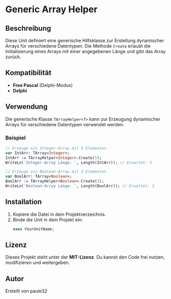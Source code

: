 # Generic Array Helper

## Beschreibung

Diese Unit definiert eine generische Hilfsklasse zur Erstellung dynamischer Arrays für verschiedene Datentypen. Die Methode `Create` erlaubt die Initialisierung eines Arrays mit einer angegebenen Länge und gibt das Array zurück.

## Kompatibilität

- **Free Pascal** (Delphi-Modus)
- **Delphi**

## Verwendung

Die generische Klasse `TArrayHelper<T>` kann zur Erzeugung dynamischer Arrays für verschiedene Datentypen verwendet werden.

### Beispiel

```pascal
// Erzeuge ein Integer-Array mit 5 Elementen
var IntArr: TArray<Integer>;
IntArr := TArrayHelper<Integer>.Create(5);
WriteLn('Integer-Array Länge: ', Length(IntArr)); // Erwartet: 5

// Erzeuge ein Boolean-Array mit 3 Elementen
var BoolArr: TArray<Boolean>;
BoolArr := TArrayHelper<Boolean>.Create(3);
WriteLn('Boolean-Array Länge: ', Length(BoolArr)); // Erwartet: 3
```

## Installation

1. Kopiere die Datei in dein Projektverzeichnis.
2. Binde die Unit in dein Projekt ein:
   ```pascal
   uses YourUnitName;
   ```

## Lizenz

Dieses Projekt steht unter der **MIT-Lizenz**. Du kannst den Code frei nutzen, modifizieren und weitergeben.

## Autor

Erstellt von paule32

